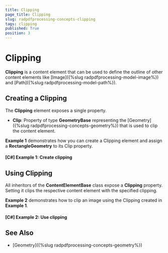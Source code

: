 ```yaml
---
title: Clipping
page_title: Clipping
slug: radpdfprocessing-concepts-clipping
tags: clipping
published: True
position: 3
---
```


# Clipping



__Clipping__ is a content element that can be used to define the outline of other content elements like [Image]({%slug radpdfprocessing-model-image%}) and [Path]({%slug radpdfprocessing-model-path%}).
      

## Creating a Clipping

The __Clipping__ element exposes a single property.
        

* __Clip__: Property of type __GeometryBase__ representing the [Geometry]({%slug radpdfprocessing-concepts-geometry%}) that is used to clip the content element.
            

__Example 1__ demonstrates how you can create a Clipping element and assign a __RectangleGeometry__ to its Clip property.
        

#### __[C#] Example 1: Create clipping__

<snippet id='codeblock_4'/>



## Using Clipping

All inheritors of the __ContentElementBase__ class expose a __Clipping__ property. Setting it clips the respective content element with the specified clipping. 
        

__Example 2__ demonstrates how to clip an image using the Clipping created in __Example 1__.
        

#### __[C#] Example 2: Use clipping__

<snippet id='codeblock_5'/>



## See Also

 * [Geometry]({%slug radpdfprocessing-concepts-geometry%})
